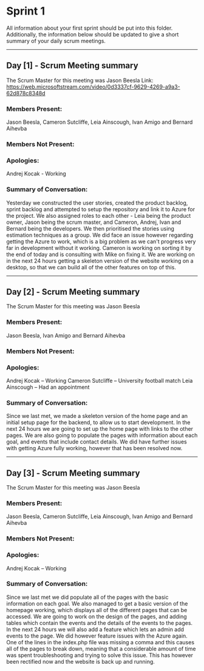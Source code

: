 # Sprint 1

All information about your first sprint should be put into this folder. Additionally, the information below should be updated to give a short summary of your daily scrum meetings.

---

## Day [1] - Scrum Meeting summary
The Scrum Master for this meeting was Jason Beesla
Link: https://web.microsoftstream.com/video/0d3337cf-9629-4269-a9a3-62d878c8348d

### Members Present:
Jason Beesla, Cameron Sutcliffe, Leia Ainscough, Ivan Amigo and Bernard Aihevba

### Members Not Present:


### Apologies:
Andrej Kocak - Working

### Summary of Conversation:
Yesterday we constructed the user stories, created the product backlog, sprint backlog and attempted to setup the repository and link it to Azure for the project. We also assigned roles to each other - Leia being the product owner, Jason being the scrum master, and Cameron, Andrej, Ivan and Bernard being the developers. We then prioritised the stories using estimation techniques as a group. We did face an issue however regarding getting the Azure to work, which is a big problem as we can't progress very far in development without it working. Cameron is working on sorting it by the end of today and is consulting with Mike on fixing it. We are working on in the next 24 hours getting a skeleton version of the website working on a desktop, so that we can build all of the other features on top of this.

---

## Day [2] - Scrum Meeting summary
The Scrum Master for this meeting was Jason Beesla

### Members Present:
Jason Beesla, Ivan Amigo and Bernard Aihevba

### Members Not Present:


### Apologies:
Andrej Kocak – Working
Cameron Sutcliffe – University football match
Leia Ainscough – Had an appointment

### Summary of Conversation:
Since we last met, we made a skeleton version of the home page and an initial setup page for the backend, to allow us to start development. In the next 24 hours we are going to set up the home page with links to the other pages. We are also going to populate the pages with information about each goal, and events that include contact details. We did have further issues with getting Azure fully working, however that has been resolved now.

---

## Day [3] - Scrum Meeting summary
The Scrum Master for this meeting was Jason Beesla

### Members Present:
Jason Beesla, Cameron Sutcliffe, Leia Ainscough, Ivan Amigo and Bernard Aihevba

### Members Not Present:


### Apologies:
Andrej Kocak – Working

### Summary of Conversation:
Since we last met we did populate all of the pages with the basic information on each goal. We also managed to get a basic version of the homepage working, which displays all of the different pages that can be accessed.
We are going to work on the design of the pages, and adding tables which contain the events and the details of the events to the pages. In the next 24 hours we will also add a feature which lets an admin add events to the page.
We did however feature issues with the Azure again. One of the lines in the index.php file was missing a comma and this causes all of the pages to break down, meaning that a considerable amount of time was spent troubleshooting and trying to solve this issue. This has however been rectified now and the website is back up and running.

